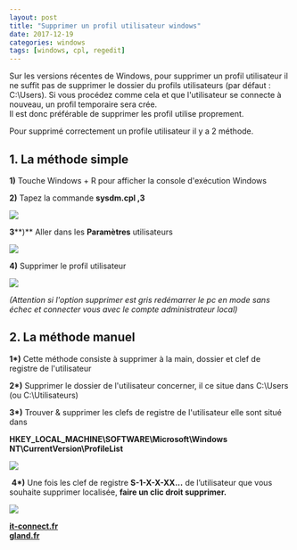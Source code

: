 ```yaml
---
layout: post
title: "Supprimer un profil utilisateur windows"
date: 2017-12-19
categories: windows
tags: [windows, cpl, regedit]
---
```

Sur les versions récentes de Windows, pour supprimer un profil utilisateur il ne suffit pas de supprimer le dossier du profils utilisateurs (par défaut : C:\\Users). Si vous procédez comme cela et que l'utilisateur se connecte à nouveau, un profil temporaire sera crée.  
Il est donc préférable de supprimer les profil utilise proprement.  
  

Pour supprimé correctement un profile utilisateur il y a 2 méthode.

**1\. La méthode simple** 
--------------------------

**1)** Touche Windows + R pour afficher la console d'exécution Windows

**2)** Tapez la commande **sysdm.cpl ,3**

**![](https://1.bp.blogspot.com/-uTtIysjlByw/YLVywZpdlyI/AAAAAAAAE-c/6W40WBHNivYfbRFM4Eo56NtXPfD3YOFZgCNcBGAsYHQ/s16000/sysdm_cpl_3.webp)**

**3****)** Aller dans les **Paramètres** utilisateurs  

![](https://1.bp.blogspot.com/-sYrcma4ZpUw/YLV0QpVxF7I/AAAAAAAAE-s/4c-1on4w9uoA_kH_uYqVozG3RZxs2_PoQCNcBGAsYHQ/s16000/profil_des_utilisateurs_param%25C3%25A8tres.webp)

**4)** Supprimer le profil utilisateur

![](https://1.bp.blogspot.com/-W5WCkurISDo/YLVy5L_tleI/AAAAAAAAE-g/27auMofxSwUwOxkyX3RIJyUlMh4RDkwOwCNcBGAsYHQ/s16000/del_user.webp)

_(Attention si l'option supprimer est gris redémarrer le pc en mode sans échec et connecter vous avec le compte administrateur local)_

**2\. La méthode manuel**
-------------------------

**1\*)** Cette méthode consiste à supprimer à la main, dossier et clef de registre de l'utilisateur

**2\*)** Supprimer le dossier de l'utilisateur concerner, il ce situe dans C:\\Users (ou C:\\Utilisateurs) 

**3\*)** Trouver & supprimer les clefs de registre de l'utilisateur elle sont situé dans

**HKEY\_LOCAL\_MACHINE\\SOFTWARE\\Microsoft\\Windows NT\\CurrentVersion\\ProfileList**

**![](https://1.bp.blogspot.com/-rdyyifOlLG8/YLV1EMU3IEI/AAAAAAAAE-0/nEw3r-BHgtIzFiOn4zs_xrOwrg002C9PACNcBGAsYHQ/s16000/atfry-x1l5r.webp)**

 **4\*)** Une fois les clef de registre **S-1-X-X-XX...** de l’utilisateur que vous souhaite supprimer localisée, **faire un clic droit supprimer.**

**![](https://1.bp.blogspot.com/-Zp5E5Dck91s/YLV1TIpLVeI/AAAAAAAAE-4/f5yAC_oJgOIpbqacqBvWW5mjkvUJDhfoACNcBGAsYHQ/s16000/ajbuf-3llhk.webp)**

**[it-connect.fr](https://www.it-connect.fr/windows-supprimer-correctement-un-profil-utilisateur/)**   
**[gland.fr](https://www.gland.fr/2016/07/comment-faire-pour-executer-les-outils.html)**